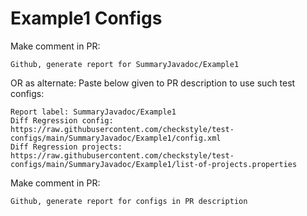 # Example1 Configs
Make comment in PR:
```
Github, generate report for SummaryJavadoc/Example1
```
OR as alternate:
Paste below given to PR description to use such test configs:
```
Report label: SummaryJavadoc/Example1
Diff Regression config: https://raw.githubusercontent.com/checkstyle/test-configs/main/SummaryJavadoc/Example1/config.xml
Diff Regression projects: https://raw.githubusercontent.com/checkstyle/test-configs/main/SummaryJavadoc/Example1/list-of-projects.properties
```
Make comment in PR:
```
Github, generate report for configs in PR description
```
